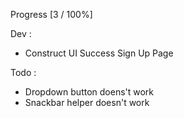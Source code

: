 Progress [3 / 100%]

Dev :
- Construct UI Success Sign Up Page

Todo :
- Dropdown button doens't work
- Snackbar helper doesn't work
